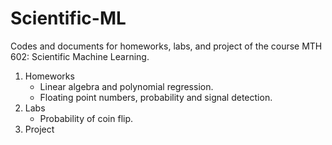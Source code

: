 # Scientific-ML
Codes and documents for homeworks, labs, and project of the course MTH 602: Scientific Machine Learning.

1. Homeworks
   - Linear algebra and polynomial regression.
   - Floating point numbers, probability and signal detection.
2. Labs
   - Probability of coin flip.
4. Project
